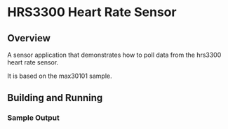 # HRS3300 Heart Rate Sensor

## Overview

A sensor application that demonstrates how to poll data from the hrs3300 heart
rate sensor.

It is based on the max30101 sample.

## Building and Running

### Sample Output
